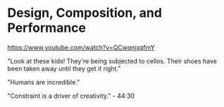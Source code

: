 # Design, Composition, and Performance

https://www.youtube.com/watch?v=QCwqnjxqfmY

"Look at these kids! They're being subjected to cellos. Their shoes have been taken away until they get it right."

"Humans are incredible."

"Constraint is a driver of creativity." - 44:30
